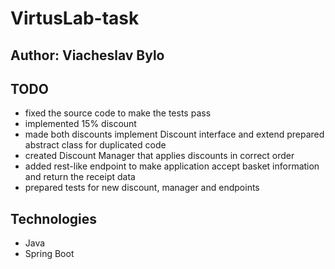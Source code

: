 ﻿# VirtusLab-task

## Author: Viacheslav Bylo

## TODO

* fixed the source code to make the tests pass
* implemented 15% discount
* made both discounts implement Discount interface and extend prepared abstract class for duplicated code
* created Discount Manager that applies discounts in correct order
* added rest-like endpoint to make application accept basket information and return the receipt data
* prepared tests for new discount, manager and endpoints

## Technologies

* Java
* Spring Boot
